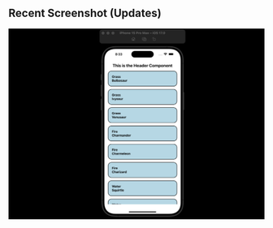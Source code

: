 ## Recent Screenshot (Updates)

![Recent Screenshot](./assets/Screenshots/Header&FooterComponent.png)
